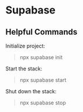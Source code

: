 # Supabase

## Helpful Commands

Initialize project:
> npx supabase init

Start the stack:
> npx supabase start

Shut down the stack:
> npx supabase stop